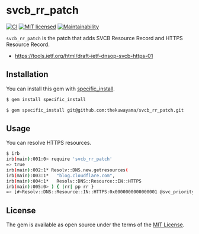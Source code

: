 # svcb_rr_patch

[![CI](https://github.com/thekuwayama/svcb_rr_patch/workflows/CI/badge.svg)](https://github.com/thekuwayama/svcb_rr_patch/actions?workflow=CI)
[![MIT licensed](https://img.shields.io/badge/license-MIT-brightgreen.svg)](https://raw.githubusercontent.com/thekuwayama/svcb_rr_patch/master/LICENSE.txt)
[![Maintainability](https://api.codeclimate.com/v1/badges/a1e5224a552014f2d4d5/maintainability)](https://codeclimate.com/github/thekuwayama/svcb_rr_patch/maintainability)

`svcb_rr_patch` is the patch that adds SVCB Resource Record and HTTPS Resource Record.

- https://tools.ietf.org/html/draft-ietf-dnsop-svcb-https-01


## Installation

You can install this gem with [specific_install](https://rubygems.org/gems/specific_install).

```bash
$ gem install specific_install

$ gem specific_install git@github.com:thekuwayama/svcb_rr_patch.git
```


## Usage

You can resolve HTTPS resources.

```bash
$ irb
irb(main):001:0> require 'svcb_rr_patch'
=> true
irb(main):002:1* Resolv::DNS.new.getresources(
irb(main):003:1*   "blog.cloudflare.com",
irb(main):004:1*   Resolv::DNS::Resource::IN::HTTPS
irb(main):005:0> ) { |rr| pp rr }
=> [#<Resolv::DNS::Resource::IN::HTTPS:0x0000000000000001 @svc_priority=1, @svc_domain_name="", @svc_field_value={"alpn"=>#<SvcbRrPatch::SvcParams::Alpn:0x0000000000000002 @protocols=["h3-29", "h3-28", "h3-27", "h2"]>, "ipv4hint"=>#<SvcbRrPatch::SvcParams::Ipv4hint:0x0000000000000003 @addresses=[#<Resolv::IPv4 104.18.26.46>, #<Resolv::IPv4 104.18.27.46>]>, "ipv6hint"=>#<SvcbRrPatch::SvcParams::Ipv6hint:0x0000000000000004 @addresses=[#<Resolv::IPv6 2606:4700::6812:1a2e>, #<Resolv::IPv6 2606:4700::6812:1b2e>]>}, @ttl=300>]
```


## License

The gem is available as open source under the terms of the [MIT License](http://opensource.org/licenses/MIT).
